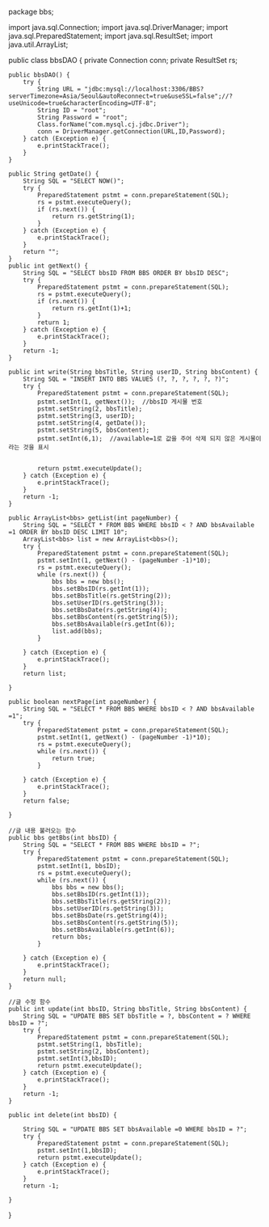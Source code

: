package bbs;

import java.sql.Connection;
import java.sql.DriverManager;
import java.sql.PreparedStatement;
import java.sql.ResultSet;
import java.util.ArrayList;

public class bbsDAO {
	private Connection conn;
	private ResultSet rs;
	
	public bbsDAO() {
		try {
			String URL = "jdbc:mysql://localhost:3306/BBS?serverTimezone=Asia/Seoul&autoReconnect=true&useSSL=false";//?useUnicode=true&characterEncoding=UTF-8";
			String ID = "root";
			String Password = "root";
			Class.forName("com.mysql.cj.jdbc.Driver");
			conn = DriverManager.getConnection(URL,ID,Password);
		} catch (Exception e) {
			e.printStackTrace();
		}
	}
	
	public String getDate() {
		String SQL = "SELECT NOW()";
		try { 
			PreparedStatement pstmt = conn.prepareStatement(SQL);
			rs = pstmt.executeQuery();
			if (rs.next()) {
				return rs.getString(1);
			}
		} catch (Exception e) {
			e.printStackTrace();
		}
		return "";
	}
	public int getNext() {
		String SQL = "SELECT bbsID FROM BBS ORDER BY bbsID DESC";
		try { 
			PreparedStatement pstmt = conn.prepareStatement(SQL);
			rs = pstmt.executeQuery();
			if (rs.next()) {
				return rs.getInt(1)+1;
			}
			return 1;
		} catch (Exception e) {
			e.printStackTrace();
		}
		return -1;
	}
	
	public int write(String bbsTitle, String userID, String bbsContent) {
		String SQL = "INSERT INTO BBS VALUES (?, ?, ?, ?, ?, ?)";
		try { 
			PreparedStatement pstmt = conn.prepareStatement(SQL);
			pstmt.setInt(1, getNext());  //bbsID 게시물 번호
			pstmt.setString(2, bbsTitle);
			pstmt.setString(3, userID);
			pstmt.setString(4, getDate());
			pstmt.setString(5, bbsContent);
			pstmt.setInt(6,1);  //available=1로 값을 주어 삭제 되지 않은 게시물이라는 것을 표시
			
	
			return pstmt.executeUpdate();
		} catch (Exception e) {
			e.printStackTrace();
		}
		return -1;
	}
	
	public ArrayList<bbs> getList(int pageNumber) {
		String SQL = "SELECT * FROM BBS WHERE bbsID < ? AND bbsAvailable =1 ORDER BY bbsID DESC LIMIT 10";
		ArrayList<bbs> list = new ArrayList<bbs>();
		try { 
			PreparedStatement pstmt = conn.prepareStatement(SQL);
			pstmt.setInt(1, getNext() - (pageNumber -1)*10);
			rs = pstmt.executeQuery();
			while (rs.next()) {
				bbs bbs = new bbs();
				bbs.setBbsID(rs.getInt(1));
				bbs.setBbsTitle(rs.getString(2));
				bbs.setUserID(rs.getString(3));
				bbs.setBbsDate(rs.getString(4));
				bbs.setBbsContent(rs.getString(5));
				bbs.setBbsAvailable(rs.getInt(6));
				list.add(bbs);
			}
			
		} catch (Exception e) {
			e.printStackTrace();
		}
		return list;
	
	}
	
	public boolean nextPage(int pageNumber) {
		String SQL = "SELECT * FROM BBS WHERE bbsID < ? AND bbsAvailable =1";
		try { 
			PreparedStatement pstmt = conn.prepareStatement(SQL);
			pstmt.setInt(1, getNext() - (pageNumber -1)*10);
			rs = pstmt.executeQuery();
			while (rs.next()) {
				return true;
			}
			
		} catch (Exception e) {
			e.printStackTrace();
		}
		return false;
		
	}
	
	//글 내용 불러오는 함수
	public bbs getBbs(int bbsID) {
		String SQL = "SELECT * FROM BBS WHERE bbsID = ?";
		try { 
			PreparedStatement pstmt = conn.prepareStatement(SQL);
			pstmt.setInt(1, bbsID);
			rs = pstmt.executeQuery();
			while (rs.next()) {
				bbs bbs = new bbs();
				bbs.setBbsID(rs.getInt(1));
				bbs.setBbsTitle(rs.getString(2));
				bbs.setUserID(rs.getString(3));
				bbs.setBbsDate(rs.getString(4));
				bbs.setBbsContent(rs.getString(5));
				bbs.setBbsAvailable(rs.getInt(6));
				return bbs;
			}
			
		} catch (Exception e) {
			e.printStackTrace();
		}
		return null;
	}
	
	//글 수정 함수
	public int update(int bbsID, String bbsTitle, String bbsContent) {
		String SQL = "UPDATE BBS SET bbsTitle = ?, bbsContent = ? WHERE bbsID = ?";
		try { 
			PreparedStatement pstmt = conn.prepareStatement(SQL);
			pstmt.setString(1, bbsTitle);
			pstmt.setString(2, bbsContent);
			pstmt.setInt(3,bbsID);
			return pstmt.executeUpdate();
		} catch (Exception e) {
			e.printStackTrace();
		}
		return -1;
	}
	
	public int delete(int bbsID) {
		
		String SQL = "UPDATE BBS SET bbsAvailable =0 WHERE bbsID = ?";
		try { 
			PreparedStatement pstmt = conn.prepareStatement(SQL);
			pstmt.setInt(1,bbsID);
			return pstmt.executeUpdate();
		} catch (Exception e) {
			e.printStackTrace();
		}
		return -1;
		
	}

}

